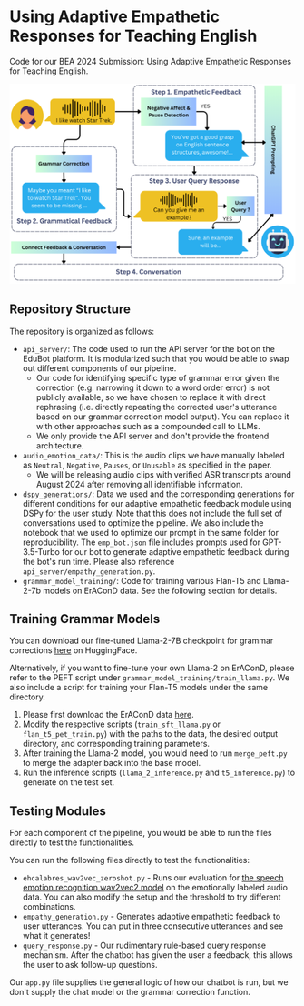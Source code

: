 # Using Adaptive Empathetic Responses for Teaching English
Code for our BEA 2024 Submission: Using Adaptive Empathetic Responses for Teaching English.

![System Structure](imgs/figure_1.png)

## Repository Structure
The repository is organized as follows:
- `api_server/`: The code used to run the API server for the bot on the EduBot platform. It is modularized such that you would be able to swap out different components of our pipeline. 
  - Our code for identifying specific type of grammar error given the correction (e.g. narrowing it down to a word order error) is not publicly available, so we have chosen to replace it with direct rephrasing (i.e. directly repeating the corrected user's utterance based on our grammar correction model output). You can replace it with other approaches such as a compounded call to LLMs.
  - We only provide the API server and don't provide the frontend architecture. 
- `audio_emotion_data/`: This is the audio clips we have manually labeled as `Neutral`, `Negative`, `Pauses`, or `Unusable` as specified in the paper.
  - We will be releasing audio clips with verified ASR transcripts around August 2024 after removing all identifiable information.
- `dspy_generations/`: Data we used and the corresponding generations for different conditions for our adaptive empathetic feedback module using DSPy for the user study. Note that this does not include the full set of conversations used to optimize the pipeline. We also include the notebook that we used to optimize our prompt in the same folder for reproducibility. The `emp_bot.json` file includes prompts used for GPT-3.5-Turbo for our bot to generate adaptive empathetic feedback during the bot's run time. Please also reference `api_server/empathy_generation.py`.
- `grammar_model_training/`: Code for training various Flan-T5 and Llama-2-7b models on ErAConD data. See the following section for details.

## Training Grammar Models
You can download our fine-tuned Llama-2-7B checkpoint for grammar corrections [here](https://huggingface.co/sylviali/eracond_llama_2) on HuggingFace.

Alternatively, if you want to fine-tune your own Llama-2 on ErAConD, please refer to the PEFT script under `grammar_model_training/train_llama.py`. We also include a script for training your Flan-T5 models under the same directory.

1. Please first download the ErAConD data [here](https://github.com/yuanxun-yx/eracond).
2. Modify the respective scripts (`train_sft_llama.py` or `flan_t5_pet_train.py`) with the paths to the data, the desired output directory, and corresponding training parameters.
3. After training the Llama-2 model, you would need to run `merge_peft.py` to merge the adapter back into the base model.
4. Run the inference scripts (`llama_2_inference.py` and `t5_inference.py`) to generate on the test set.


## Testing Modules
For each component of the pipeline, you would be able to run the files directly to test the functionalities.

You can run the following files directly to test the functionalities:
* `ehcalabres_wav2vec_zeroshot.py` - Runs our evaluation for [the speech emotion recognition wav2vec2 model](https://huggingface.co/ehcalabres/wav2vec2-lg-xlsr-en-speech-emotion-recognition) on the emotionally labeled audio data. You can also modify the setup and the threshold to try different combinations.
* `empathy_generation.py` - Generates adaptive empathetic feedback to user utterances. You can put in three consecutive utterances and see what it generates!
* `query_response.py` - Our rudimentary rule-based query response mechanism. After the chatbot has given the user a feedback, this allows the user to ask follow-up questions.

Our `app.py` file supplies the general logic of how our chatbot is run, but we don't supply the chat model or the grammar correction function.